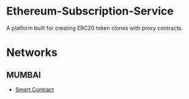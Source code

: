 # Ethereum-Subscription-Service
A platform built for creating ERC20 token clones with proxy contracts.



# Networks

## MUMBAI

  - [Smart Contract](https://mumbai.polygonscan.com/address/0x7f8059ca20Eb984Edd9B2538f77dD1d01C49c2c1#code)
